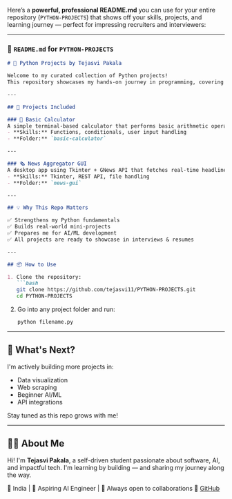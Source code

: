 Here’s a **powerful, professional README.md** you can use for your entire repository (`PYTHON-PROJECTS`) that shows off your skills, projects, and learning journey — perfect for impressing recruiters and interviewers:

---

### 📄 `README.md` for `PYTHON-PROJECTS`

````markdown
# 🐍 Python Projects by Tejasvi Pakala

Welcome to my curated collection of Python projects!  
This repository showcases my hands-on journey in programming, covering core Python, APIs, and GUI development — and serves as a stepping stone toward my goal of becoming an AI Engineer.  

---

## 🚀 Projects Included

### 🧮 Basic Calculator
A simple terminal-based calculator that performs basic arithmetic operations.
- **Skills:** Functions, conditionals, user input handling
- **Folder:** `basic-calculator`

---

### 🗞️ News Aggregator GUI
A desktop app using Tkinter + GNews API that fetches real-time headlines and saves them to a file.
- **Skills:** Tkinter, REST API, file handling
- **Folder:** `news-gui`

---

## 💡 Why This Repo Matters

✅ Strengthens my Python fundamentals  
✅ Builds real-world mini-projects  
✅ Prepares me for AI/ML development  
✅ All projects are ready to showcase in interviews & resumes

---

## 📦 How to Use

1. Clone the repository:
   ```bash
   git clone https://github.com/tejasvi11/PYTHON-PROJECTS.git
   cd PYTHON-PROJECTS
````

2. Go into any project folder and run:

   ```bash
   python filename.py
   ```

---

## 🧠 What's Next?

I'm actively building more projects in:

* Data visualization
* Web scraping
* Beginner AI/ML
* API integrations

Stay tuned as this repo grows with me!

---

## 🙋‍♀️ About Me

Hi! I'm **Tejasvi Pakala**, a self-driven student passionate about software, AI, and impactful tech.
I'm learning by building — and sharing my journey along the way.

📍 India | 🎯 Aspiring AI Engineer | 💬 Always open to collaborations
🔗 [GitHub](https://github.com/tejasvi11)


